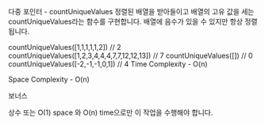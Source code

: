 다중 포인터 - countUniqueValues
정렬된 배열을 받아들이고 배열의 고유 값을 세는 countUniqueValues라는 함수를 구현합니다. 배열에 음수가 있을 수 있지만 항상 정렬됩니다.

countUniqueValues([1,1,1,1,1,2]) // 2
countUniqueValues([1,2,3,4,4,4,7,7,12,12,13]) // 7
countUniqueValues([]) // 0
countUniqueValues([-2,-1,-1,0,1]) // 4
Time Complexity - O(n)

Space Complexity - O(n)

보너스

상수 또는 O(1) space 와 O(n) time으로만 이 작업을 수행해야 합니다.
